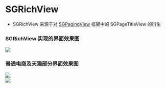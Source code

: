 # SGRichView


* SGRichView 来源于对 [SGPagingView](https://github.com/kingsic/SGPagingView) 框架中的 SGPageTitleView 的衍生


### SGRichView 实现的界面效果图<br>
![](https://github.com/kingsic/Useless/blob/master/SGRichView/SGRichView.png)

### 普通电商及天猫部分界面效果图<br>
![](https://github.com/kingsic/Useless/blob/master/SGRichView/SGRichView1.png)   
![](https://github.com/kingsic/Useless/blob/master/SGRichView/SGRichView2.png)
